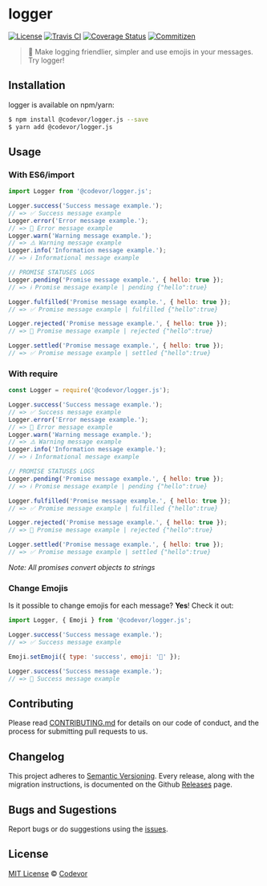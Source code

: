# logger

[![License][license-badge]][license-url] [![Travis CI][travis-badge]][travis-url] [![Coverage Status][coverage-badge]][coverage-url] [![Commitizen][commitizen-badge]][commitizen-url]

> 💢 Make logging friendlier, simpler and use emojis in your messages. Try logger!

## Installation

logger is available on npm/yarn:

```bash
$ npm install @codevor/logger.js --save
$ yarn add @codevor/logger.js
```

## Usage

### With ES6/import

```js
import Logger from '@codevor/logger.js';

Logger.success('Success message example.');
// => ✅ Success message example
Logger.error('Error message example.');
// => 🚫 Error message example
Logger.warn('Warning message example.');
// => ⚠️ Warning message example
Logger.info('Information message example.');
// => ℹ️ Informational message example

// PROMISE STATUSES LOGS
Logger.pending('Promise message example.', { hello: true });
// => ℹ️ Promise message example | pending {"hello":true}

Logger.fulfilled('Promise message example.', { hello: true });
// => ✅ Promise message example | fulfilled {"hello":true}

Logger.rejected('Promise message example.', { hello: true });
// => 🚫 Promise message example | rejected {"hello":true}

Logger.settled('Promise message example.', { hello: true });
// => ✅ Promise message example | settled {"hello":true}
```

### With require

```js
const Logger = require('@codevor/logger.js');

Logger.success('Success message example.');
// => ✅ Success message example
Logger.error('Error message example.');
// => 🚫 Error message example
Logger.warn('Warning message example.');
// => ⚠️ Warning message example
Logger.info('Information message example.');
// => ℹ️ Informational message example

// PROMISE STATUSES LOGS
Logger.pending('Promise message example.', { hello: true });
// => ℹ️ Promise message example | pending {"hello":true}

Logger.fulfilled('Promise message example.', { hello: true });
// => ✅ Promise message example | fulfilled {"hello":true}

Logger.rejected('Promise message example.', { hello: true });
// => 🚫 Promise message example | rejected {"hello":true}

Logger.settled('Promise message example.', { hello: true });
// => ✅ Promise message example | settled {"hello":true}
```

_Note: All promises convert objects to strings_

### Change Emojis

Is it possible to change emojis for each message? **Yes**! Check it out:

```js
import Logger, { Emoji } from '@codevor/logger.js';

Logger.success('Success message example.');
// => ✅ Success message example

Emoji.setEmoji({ type: 'success', emoji: '🐶' });

Logger.success('Success message example.');
// => 🐶 Success message example
```

## Contributing

Please read [CONTRIBUTING.md](CONTRIBUTING.md) for details on our code of conduct, and the process for submitting pull requests to us.

## Changelog

This project adheres to [Semantic Versioning](https://semver.org/). Every release, along with the migration instructions, is documented on the Github [Releases](https://github.com/codevor/logger.js/releases) page.

## Bugs and Sugestions

Report bugs or do suggestions using the [issues](https://github.com/codevor/logger.js/issues).

## License

[MIT License](LICENSE) © [Codevor](https://github.com/codevor)

[license-badge]: https://img.shields.io/github/license/codevor/logger.js.svg
[license-url]: https://opensource.org/licenses/MIT
[coverage-badge]: https://coveralls.io/repos/github/codevor/logger.js/badge.svg?branch=master
[coverage-url]: https://coveralls.io/github/codevor/logger.js?branch=master
[travis-badge]: https://travis-ci.org/codevor/logger.js.svg?branch=master
[travis-url]: https://travis-ci.org/codevor/logger.js
[commitizen-badge]: https://img.shields.io/badge/commitizen-friendly-brightgreen.svg
[commitizen-url]: http://commitizen.github.io/cz-cli/
